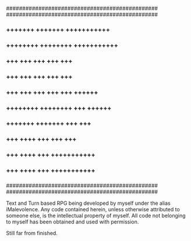 ###############################################
###############################################
###                                         ###
###   +++++++     +++++++     +++++++++++   ###
###   ++++++++    ++++++++    +++++++++++   ###
###   +++   +++   +++   +++   +++           ###
###   +++    +++  +++    +++  +++           ###
###   +++   +++   +++   +++   +++  ++++++   ###
###   ++++++++    ++++++++    +++  ++++++   ###
###   +++++++     +++++++     +++     +++   ###
###   +++ ++++    +++         +++     +++   ###
###   +++  ++++   +++         +++++++++++   ###
###   +++   ++++  +++         +++++++++++   ###
###                                         ###
###############################################
###############################################

Text and Turn based RPG being developed by myself under the alias iMalevolence.  Any code contained herein,
unless otherwise attributed to someone else, is the intellectual property of myself.  All code not belonging to
myself has been obtained and used with permission.

Still far from finished.
